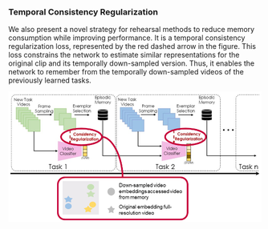 ---
---
### Temporal Consistency Regularization

We also present a novel strategy for rehearsal methods to reduce memory consumption while improving performance. It is a temporal consistency regularization loss, represented by the red dashed arrow in the figure. This loss constrains the network to estimate similar representations for the original clip and its temporally down-sampled version. Thus, it enables the network to remember from the temporally down-sampled videos of the previously learned tasks. 

<img src="https://raw.githubusercontent.com/ojedaf/vCLIMB_website/main/assets/media/tc_img.png" align="left">
